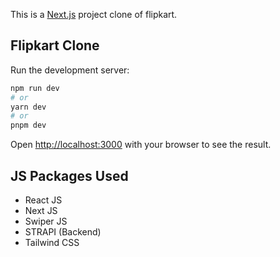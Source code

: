 This is a [Next.js](https://nextjs.org/) project clone of flipkart.

## Flipkart Clone

Run the development server:

```bash
npm run dev
# or
yarn dev
# or
pnpm dev
```

Open [http://localhost:3000](http://localhost:3000) with your browser to see the result.

## JS Packages Used

- React JS
- Next JS
- Swiper JS
- STRAPI (Backend)
- Tailwind CSS

